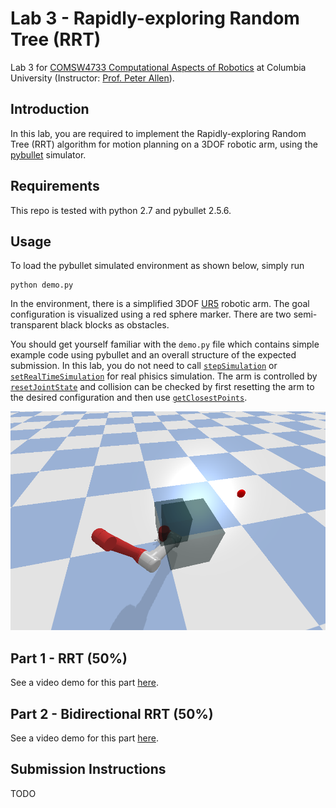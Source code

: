 # Lab 3 - Rapidly-exploring Random Tree (RRT)
Lab 3 for [COMSW4733 Computational Aspects of Robotics](https://www.cs.columbia.edu/~allen/F19/) at Columbia University (Instructor: [Prof. Peter Allen](http://www.cs.columbia.edu/~allen/)).

## Introduction
In this lab, you are required to implement the Rapidly-exploring Random Tree (RRT) algorithm for motion planning on a 3DOF robotic arm, using the [pybullet](https://pybullet.org/wordpress/) simulator.

## Requirements
This repo is tested with python 2.7 and pybullet 2.5.6.

## Usage
To load the pybullet simulated environment as shown below, simply run

```
python demo.py
```

In the environment, there is a simplified 3DOF [UR5](https://www.universal-robots.com/products/ur5-robot/?gclid=EAIaIQobChMIu9ny1NOU5QIVhJ6fCh0DKAIMEAAYASAAEgJWuvD_BwE) robotic arm. The goal configuration is visualized using a red sphere marker. There are two semi-transparent black blocks as obstacles.

You should get yourself familiar with the `demo.py` file which contains simple example code using pybullet and an overall structure of the expected submission. In this lab, you do not need to call [`stepSimulation`](https://docs.google.com/document/d/10sXEhzFRSnvFcl3XxNGhnD4N2SedqwdAvK3dsihxVUA/edit#heading=h.czaspku18mzs) or [`setRealTimeSimulation`](https://docs.google.com/document/d/10sXEhzFRSnvFcl3XxNGhnD4N2SedqwdAvK3dsihxVUA/edit#heading=h.ohnirlot3njq) for real phisics simulation. The arm is controlled by [`resetJointState`](https://docs.google.com/document/d/10sXEhzFRSnvFcl3XxNGhnD4N2SedqwdAvK3dsihxVUA/edit#heading=h.p3s2oveabizm) and collision can be checked by first resetting the arm to the desired configuration and then use [`getClosestPoints`](https://docs.google.com/document/d/10sXEhzFRSnvFcl3XxNGhnD4N2SedqwdAvK3dsihxVUA/edit#heading=h.cb0co8y2vuvc).

<p align="center">
  <img src="environment.png", height="350">
</p>

## Part 1 - RRT (50%)
See a video demo for this part [here](https://youtu.be/o-RCIhsLmqw).

## Part 2 - Bidirectional RRT (50%)
See a video demo for this part [here](https://youtu.be/4nFmFcLg5RQ).

## Submission Instructions
TODO